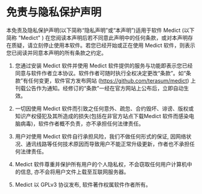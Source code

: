 # 免责与隐私保护声明

本免责及隐私保护声明(以下简称“隐私声明”或“本声明”)适用于软件 Medict (以下简称 "Medict" ) 在您阅读本声明后若不同意此声明中的任何条款，或对本声明存在质疑，请立刻停止使用本软件。若您已经开始或正在使用 Medict 软件，则表示您已阅读并同意本声明的所有条款之约定。

1. 您通过安装 Medict 软件并使用 Medict 软件提供的服务与功能即表示您已经同意与软件作者立本协议。软件作者可随时执行全权决定更改“条款”。如“条款”有任何变更，软件官方发布网站 (https://github.com/terasum/medict) 上刊载公告作为通知。经修订的“条款”一经在官方网站上公布后，立即自动生效。

2. 一切因使用 Medict 软件而引致之任何意外、疏忽、合约毁坏、诽谤、版权或知识产权侵犯及其所造成的损失(包括在非官方站点下载Medict 软件而感染电脑病毒)，软件作者概不负责，亦不承担任何法律责任。

3. 用户对使用 Medict 软件自行承担风险，我们不做任何形式的保证, 因网络状况、通讯线路等任何技术原因而导致用户不能正常升级更新，作者也不承担任何法律责任。

4. Medict 软件尊重并保护所有用户的个人隐私权，不会窃取任何用户计算机中的信息, 亦不会将用户文件上载至互联网服务器。

5. Medict 以 GPLv3 协议发布, 软件著作权属软件作者所有。